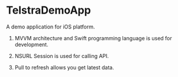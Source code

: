 # TelstraDemoApp
A demo application for iOS platform.

1) MVVM architecture and Swift programming language is used for development.

2) NSURL Session is used for calling API.

3) Pull to refresh allows you get latest data.
